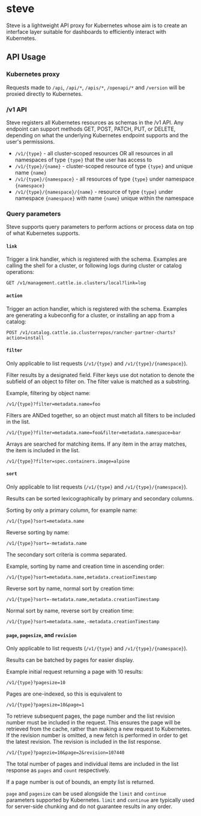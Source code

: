 steve
=====

Steve is a lightweight API proxy for Kubernetes whose aim is to create an
interface layer suitable for dashboards to efficiently interact with
Kubernetes.

API Usage
---------

### Kubernetes proxy

Requests made to `/api`, `/api/*`, `/apis/*`, `/openapi/*` and `/version` will
be proxied directly to Kubernetes.

### /v1 API

Steve registers all Kubernetes resources as schemas in the /v1 API. Any
endpoint can support methods GET, POST, PATCH, PUT, or DELETE, depending on
what the underlying Kubernetes endpoint supports and the user's permissions.

* `/v1/{type}` - all cluster-scoped resources OR all resources in all
  namespaces of type `{type}` that the user has access to
* `/v1/{type}/{name}` - cluster-scoped resource of type `{type}` and unique name `{name}`
* `/v1/{type}/{namespace}` - all resources of type `{type}` under namespace `{namespace}`
* `/v1/{type}/{namespace}/{name}` - resource of type `{type}` under namespace
  `{namespace}` with name `{name}` unique within the namespace

### Query parameters

Steve supports query parameters to perform actions or process data on top of
what Kubernetes supports.

#### `link`

Trigger a link handler, which is registered with the schema. Examples are
calling the shell for a cluster, or following logs during cluster or catalog
operations:

```
GET /v1/management.cattle.io.clusters/local?link=log
```

#### `action`

Trigger an action handler, which is registered with the schema. Examples are
generating a kubeconfig for a cluster, or installing an app from a catalog:

```
POST /v1/catalog.cattle.io.clusterrepos/rancher-partner-charts?action=install
```

#### `filter`

Only applicable to list requests (`/v1/{type}` and `/v1/{type}/{namespace}`).

Filter results by a designated field. Filter keys use dot notation to denote
the subfield of an object to filter on. The filter value is matched as a
substring.

Example, filtering by object name:

```
/v1/{type}?filter=metadata.name=foo
```

Filters are ANDed together, so an object must match all filters to be
included in the list.

```
/v1/{type}?filter=metadata.name=foo&filter=metadata.namespace=bar
```

Arrays are searched for matching items. If any item in the array matches, the
item is included in the list.

```
/v1/{type}?filter=spec.containers.image=alpine
```

#### `sort`

Only applicable to list requests (`/v1/{type}` and `/v1/{type}/{namespace}`).

Results can be sorted lexicographically by primary and secondary columns.

Sorting by only a primary column, for example name:

```
/v1/{type}?sort=metadata.name
```

Reverse sorting by name:

```
/v1/{type}?sort=-metadata.name
```

The secondary sort criteria is comma separated.

Example, sorting by name and creation time in ascending order:

```
/v1/{type}?sort=metadata.name,metadata.creationTimestamp
```

Reverse sort by name, normal sort by creation time:

```
/v1/{type}?sort=-metadata.name,metadata.creationTimestamp
```

Normal sort by name, reverse sort by creation time:

```
/v1/{type}?sort=metadata.name,-metadata.creationTimestamp
```

#### `page`, `pagesize`, and `revision`

Only applicable to list requests (`/v1/{type}` and `/v1/{type}/{namespace}`).

Results can be batched by pages for easier display.

Example initial request returning a page with 10 results:

```
/v1/{type}?pagesize=10
```

Pages are one-indexed, so this is equivalent to

```
/v1/{type}?pagesize=10&page=1
```
To retrieve subsequent pages, the page number and the list revision number must
be included in the request. This ensures the page will be retrieved from the
cache, rather than making a new request to Kubernetes. If the revision number
is omitted, a new fetch is performed in order to get the latest revision. The
revision is included in the list response.

```
/v1/{type}?pagezie=10&page=2&revision=107440
```

The total number of pages and individual items are included in the list
response as `pages` and `count` respectively.

If a page number is out of bounds, an empty list is returned.

`page` and `pagesize` can be used alongside the `limit` and `continue`
parameters supported by Kubernetes. `limit` and `continue` are typically used
for server-side chunking and do not guarantee results in any order.
